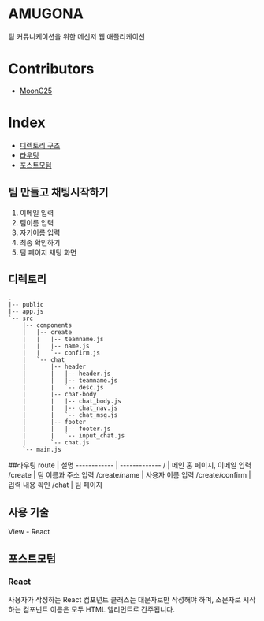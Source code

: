 # AMUGONA
팀 커뮤니케이션을 위한 메신저 웹 애플리케이션

# Contributors
- [MoonG25](https://github.com/MoonG25)

# Index
- [디렉토리 구조](#디렉토리)
- [라우팅](#라우팅)
- [포스트모텀](#포스트모텀)

## 팀 만들고 채팅시작하기
1. 이메일 입력
2. 팀이름 입력
3. 자기이름 입력
4. 최종 확인하기
5. 팀 페이지 채팅 화면

## 디렉토리
```
.
|-- public
|-- app.js
`-- src
    |-- components
    |   |-- create
    |   |   |-- teamname.js
    |   |   |-- name.js
    |   |   `-- confirm.js
    |   `-- chat
    |       |-- header
    |       |   |-- header.js
    |       |   |-- teamname.js
    |       |   `-- desc.js
    |       |-- chat-body
    |       |   |-- chat_body.js
    |       |   |-- chat_nav.js
    |       |   `-- chat_msg.js
    |       |-- footer
    |       |   |-- footer.js
    |       |   `-- input_chat.js
    |       `-- chat.js
    `-- main.js
```
##라우팅
route | 설명
------------ | -------------
/ | 메인 홈 페이지, 이메일 입력
/create | 팀 이름과 주소 입력
/create/name | 사용자 이름 입력
/create/confirm | 입력 내용 확인
/chat | 팀 페이지

## 사용 기술
View - React

## 포스트모텀
### React
사용자가 작성하는 React 컴포넌트 클래스는 대문자로만 작성해야 하며, 
소문자로 시작하는 컴포넌트 이름은 모두 HTML 엘리먼트로 간주됩니다.
